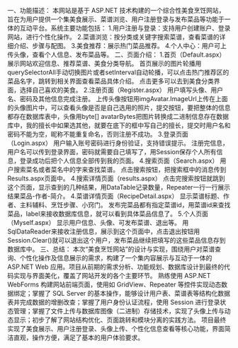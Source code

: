 一、功能描述：
本网站是基于 ASP.NET 技术构建的一个综合性美食烹饪网站，旨在为用户提供一个集美食展示、菜谱浏览、用户注册登录与发布菜品等功能于一体的互动平台。系统主要功能包括：
1.用户注册与登录：支持用户创建账户、登录网站，进行个性化操作。
2.菜谱浏览：按分类或关键字搜索菜谱，查看菜谱的详细介绍、步骤与配图。
3.美食推荐：展示热门菜品推荐。
4.个人中心：用户可上传头像，查看个人信息、发布菜品等。
二、页面介绍：
1.首页（Default.aspx）
展示网站欢迎信息、推荐菜谱、美食分类导航。
首页展示的图片轮播用querySelectorAll手动切换图片或者setInterval自动轮播，可以点击热门推荐区的菜品名字，跳转到相关界面查看菜品具体介绍。
点击更多可以去到美食分类界面，选择自己喜欢的美食。
2.注册页面（Register.aspx）
用户填写头像、用户名、密码及其他信息完成注册。
上传头像按钮用imgAvatar.ImageUrl上传在上面的头像图片中，可以查看头像是否是自己选用的照片，提交按钮，要把整体的信息都存在数据库表中，头像用byte[] avatarBytes把图片转换成二进制信息存在数据库中，我的擅长中如果选其他，就要在底下的框中写自己的擅长，提交时用户名和密码不能为空，昵称不能重复命名，否则注册不成功。
3.登录页面（Login.aspx）
用户输入账号密码进行身份验证，支持错误提示。
注册完信息，用户名可以传到登录界面，密码就需要自己填写了，用Session保存个人所有信息，登录成功后把个人信息全部传到我的页面。
4.搜索页面（Search.aspx）
用户搜索菜名或者菜名中的字来查找菜谱。
点击搜索按钮，把搜索框中的消息传到Results.aspx页面中。
4.搜索详情页面（results.aspx）
点击完搜索按钮就跳到这个页面，显示查到的几种结果，用DataTable记录数量，Repeater一行一行展示结果菜品-作者-简介。
4.菜谱详情页面（RecipeDetail.aspx）
显示菜谱标题、作者、主料辅料、烹饪步骤、小窍门。
发布完菜品都有指定菜谱id，用菜谱id来查找菜品，label来接收数据库信息，就可以看到具体菜品信息了。
5.个人页面（Myself.aspx）
显示用户信息、头像、可发布菜谱、退出等。
用SqlDataReader来接收注册信息，展示到这个页面中，点击退出按钮用Session.Clear()就可以退出这个用户，发布菜品继续把填写的这些菜品信息存到数据库中。
三、总结：
本次“美食烹饪网站”的设计与实现，围绕用户对菜谱查询、个性化操作及信息展示的需求，构建了一个集内容展示与互动于一体的 ASP.NET Web 应用。项目从前期的需求分析、功能规划、数据库设计到最终的代码实现与界面美化，覆盖了网站开发的各个主要环节。
熟练使用 ASP.NET WebForms 构建网站前端页面，使用如 GridView、Repeater 等控件实现动态数据绑定；掌握了 SQL Server 的基本操作，能够设计用户表、菜谱表等结构化数据表并完成数据的增删改查；掌握了用户身份认证流程，使用 Session 进行登录状态管理；掌握了文件上传与数据库图像（二进制）存储技术，实现了头像上传与动态显示；初步了解了网站结构优化、页面跳转和模块分离的实践方法。
项目最终实现了美食展示、用户注册登录、头像上传、个性化信息查看等核心功能，界面简洁直观，操作方便，满足了基本的用户体验要求。
